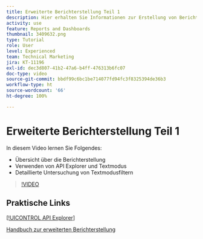 ```yaml
---
title: Erweiterte Berichterstellung Teil 1
description: Hier erhalten Sie Informationen zur Erstellung von Berichten und eine Einführung in [!UICONTROL API-Explorer] und den Textmodus sowie eine detaillierte Untersuchung von Textmodusfiltern.
activity: use
feature: Reports and Dashboards
thumbnail: 3409632.png
type: Tutorial
role: User
level: Experienced
team: Technical Marketing
jira: KT-11196
exl-id: dec3d807-41b2-47a6-b4ff-476313b6fc07
doc-type: video
source-git-commit: bbdf99c6bc1be714077fd94fc3f8325394de36b3
workflow-type: ht
source-wordcount: '66'
ht-degree: 100%

---
```


# Erweiterte Berichterstellung Teil 1

In diesem Video lernen Sie Folgendes:

* Übersicht über die Berichterstellung
* Verwenden von API Explorer und Textmodus
* Detaillierte Untersuchung von Textmodusfiltern

>[!VIDEO](https://video.tv.adobe.com/v/3409632/?quality=12&learn=on&enablevpops=1)

## Praktische Links

[[!UICONTROL API Explorer]](https://developer.adobe.com/workfront/api-explorer/)

[Handbuch zur erweiterten Berichterstellung](/help/assets/advanced-reporting-manual.pdf)
